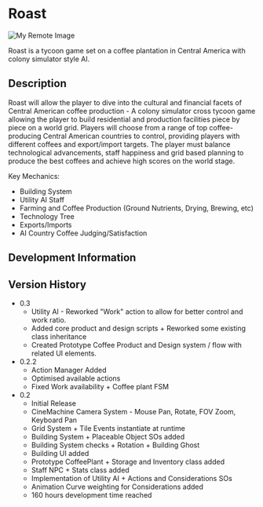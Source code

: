 # Roast

![My Remote Image](https://drive.google.com/file/d/1hQhnUx58ym4WPP8JA5fJjiCHD95LP6mp/view?usp=sharing)

Roast is a tycoon game set on a coffee plantation in Central America with colony simulator style AI.

## Description

Roast will allow the player to dive into the cultural and financial facets of Central American coffee production - A colony simulator cross tycoon game allowing the player to build residential and production facilities piece by piece on a world grid. Players will choose from a range of top coffee-producing Central American countries to control, providing players with different coffees and export/import targets. The player must balance technological advancements, staff happiness and grid based planning to produce the best coffees and achieve high scores on the world stage.

Key Mechanics:
- Building System
- Utility AI Staff
- Farming and Coffee Production (Ground Nutrients, Drying, Brewing, etc)
- Technology Tree
- Exports/Imports
- AI Country Coffee Judging/Satisfaction

## Development Information


## Version History
* 0.3
    * Utility AI - Reworked "Work" action to allow for better control and work ratio.
    * Added core product and design scripts + Reworked some existing class inheritance
    * Created Prototype Coffee Product and Design system / flow with related UI elements.
* 0.2.2
    * Action Manager Added
    * Optimised available actions
    * Fixed Work availability + Coffee plant FSM
* 0.2
    * Initial Release
    * CineMachine Camera System - Mouse Pan, Rotate, FOV Zoom, Keyboard Pan
    * Grid System + Tile Events instantiate at runtime
    * Building System + Placeable Object SOs added
    * Building System checks + Rotation + Building Ghost
    * Building UI added
    * Prototype CoffeePlant + Storage and Inventory class added
    * Staff NPC + Stats class added
    * Implementation of Utility AI + Actions and Considerations SOs
    * Animation Curve weighting for Considerations added
    * 160 hours development time reached

